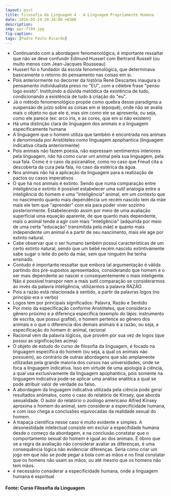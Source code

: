 ```yaml
---
layout: post
title: Filosofia da Linguagem 4 - A Linguagem Propriamente Humana
date: 2016-05-29 20:34:00 +0300
description: 
img: ppr-fl04.jpg
fig-caption: 
tags: [Padre Paulo Ricardo]
---
```


* Continuando com a abordagem fenomenológica, é importante ressaltar que não se deve confundir Edmund Husserl com Bertrand Russell (ou muito menos com Jean-Jacques Rousseau)
* Husserl foi o fundador da escola fenomenológica, que determinava basicamente o retorno do pensamento nas coisas em si.
* Pois anteriormente no decorrer da história René Descartes inaugura o pensamento individualista preso no "EU", com a célebre frase "penso logo existo". Instituindo a dúvida metódica da existência de tudo, condicionando a existência de tudo à criação do "eu".
* Já o método fenomenológico propõe como quebra desse paradigma a suspensão de juízo sobre as coisas em si (epoqué), onde não se avalia mais o objeto no que ele é, mas sim como ele se apresenta, ou seja, como ele parece (ex: arco íris, e as cores, que em si não existem)
* Há uma distinção clara de linguagem dos animais e a linguagem especificamente humana
* A linguagem que o homem utiliza que também é encontrada nos animais é denominada por Aristóteles como linguagem apophantica (linguagem indicativa citada anteriormente)
* Pois animais não fazem poesia, não expressam sentimentos interiores pela linguagem, não há como curar um animal pela sua linguagem, pela sua fala. Como é o caso da psicanálise, como no caso que Freud cita a descoberta da cura pela fala, no caso da estérica da água.
* Nos animais não há a aplicação da linguagem para a realização de pactos ou casos imperativos
* O que há nos animais é extinto. Sendo que numa comparação entre inteligência e extinto é possível estabelecer uma sutil analogia entre a inteligência do homem e uma "inteligência" animal, em um contexto que no nascimento quanto mais dependência um recém nascido tem da mãe mais ele tem que "aprender" com ela para poder viver sozinho posteriormente. Estabelecendo assim por meio de uma avaliação superficial uma equação aparente, de que quanto mais dependente, mais o animal tende a agir com mais "inteligência" (adquirida por meio de uma certa "educação" transmitida pela mãe) e quanto mais independente um animal é a partir de seu nascimento, mais ele age por extinto natural.
* Cabe observar que o ser humano também possui características de um certo extinto natural, sendo que um bebê recém nascido extintivamente sabe sugar o leite do peito da mãe, sem que ninguém lhe tenha ensinado.
* Contudo é importante ressaltar que embora tal argumentação é válida partindo dos pré-supostos apresentados, considerando que homem é o ser mais dependente ao nascer e consequentemente o mais inteligente. Não é possível transpor nem a mais sutil comparação se considerarmos ao invés da palavra inteligência, utilizarmos a palavra RAZÃO. 
* Pois a razão está relacionada à sentido, a partir da palavras logos (no princípio era o verbo) 
* Logos tem por principais significados: Palavra, Razão e Sentido
* Por meio da especificação conforme Aristóteles, que considera o gênero próximo e a diferença específica (exemplo do lápis: instrumento de escrita, que possui grafite), o homem pertence ao gênero dos animais e o que o diferencia dos demais animais é a razão, ou seja, a especificação do homem é: animal, racional
* Racional vem da palavra lógicos, que provém por sua vez de logos (que possui as significações acima)
* O objeto de estudo do curso de filosofia da linguagem, é focado na linguagem específica do homem (ou seja, a qual os animais não possuem), ao contrário de outras abordagens que são amplamente utilizadas pela grande maioria dos cursos nas universidades, onde se foca a linguagem indicativa. Isso em virtude de uma apologia à ciência, a qual usa exclusivamente da linguagem apophantica, pois somente na linguagem indicativa pode-se aplicar uma análise analítica a qual se pode atribuir valor de verdade ou falso.
* A abordagem da linguagem indicativa utilizada pela ciência pode gerar resultados anômalos, como o caso do relatório de Kinsey, que aborda sexualidade. O autor do relatório o zoólogo americano Alfred Kinsey aproxima o homem do animal, sem considerar a especificidade humana, e com isso chega a conclusões equivocadas da realidade sexual do homem.
* A trapaça científica nesse caso é muito evidente e simples. A desonestidade intelectual consiste em excluir a especifidade humana desde o começo da abordagem, e na conclusão constatar que o comportamento sexual do homem é igual ao dos animais. É óbvio que se a regra da avaliação não considerar avaliar as diferenças, é uma consequência lógica não evidenciar diferenças. Seria como criar um jogo em que não se pode pegar a bola com as mãos e no final constatar que os homens não usam as mãos, ou até mesmo que os homens não tem mãos.
* é necessário considerar a especificidade humana, onde a linguagem humana é espiritual

#### Fonte: Curso Filosofia da Linguagem